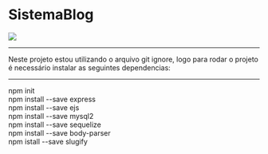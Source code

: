# SistemaBlog

<img src="https://pplware.sapo.pt/wp-content/uploads/2016/05/nodejs_04_thumb.jpg" />

<hr>
Neste projeto estou utilizando o arquivo git ignore, logo para rodar o projeto é necessário instalar as seguintes dependencias:
<hr>
npm init <br>
npm install --save express <br>
npm install --save ejs  <br>
npm install --save mysql2 <br>
npm install --save sequelize <br>
npm install --save body-parser <br>
npm istall --save slugify <br>
